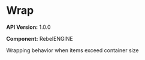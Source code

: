 # Wrap

**API Version:** 1.0.0

**Component:** RebelENGINE

Wrapping behavior when items exceed container size

